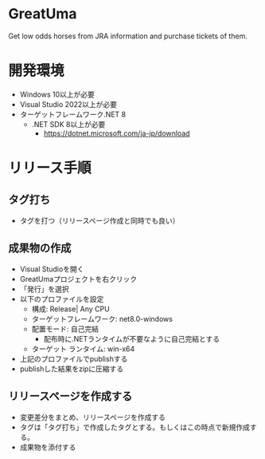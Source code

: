 # GreatUma

Get low odds horses from JRA information and purchase tickets of them.

# 開発環境

* Windows 10以上が必要
* Visual Studio 2022以上が必要
* ターゲットフレームワーク.NET 8
  * .NET SDK 8以上が必要
    * https://dotnet.microsoft.com/ja-jp/download

# リリース手順

## タグ打ち

* タグを打つ（リリースページ作成と同時でも良い）

## 成果物の作成

* Visual Studioを開く
* GreatUmaプロジェクトを右クリック
* 「発行」を選択
* 以下のプロファイルを設定
  * 構成: Release| Any CPU
  * ターゲットフレームワーク: net8.0-windows
  * 配置モード: 自己完結
    * 配布時に.NETランタイムが不要なように自己完結とする
  * ターゲット ランタイム: win-x64
* 上記のプロファイルでpublishする
* publishした結果をzipに圧縮する

## リリースページを作成する

* 変更差分をまとめ、リリースページを作成する
* タグは「タグ打ち」で作成したタグとする。もしくはこの時点で新規作成する。
* 成果物を添付する
